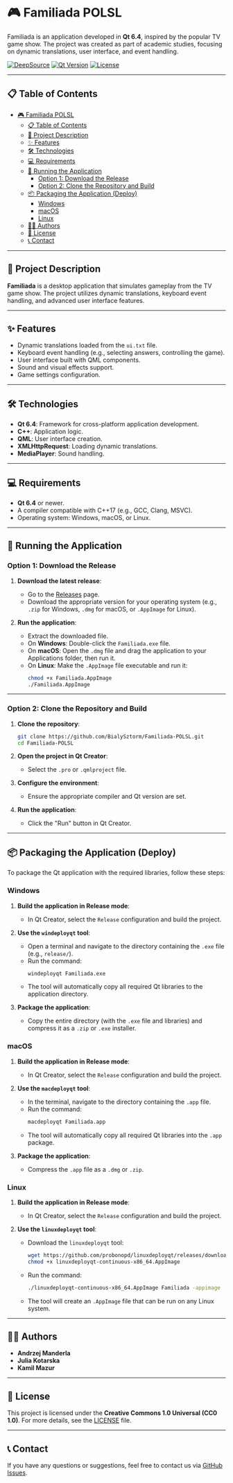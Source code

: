 # 🎮 Familiada POLSL

Familiada is an application developed in **Qt 6.4**, inspired by the popular TV game show. The project was created as part of academic studies, focusing on dynamic translations, user interface, and event handling.

[![DeepSource](https://app.deepsource.com/gh/BialySztorm/Familiada-POLSL.svg/?label=active+issues&show_trend=true&token=Di4Zl7uR-XdwFlxBZLDQ7C6O)](https://app.deepsource.com/gh/BialySztorm/Familiada-POLSL/?ref=repository-badge)
[![Qt Version](https://img.shields.io/badge/Qt-6.4-green)](https://www.qt.io/)
[![License](https://img.shields.io/badge/license-CC0%201.0-blue)](https://creativecommons.org/publicdomain/zero/1.0/)

---

## 📋 Table of Contents
- [🎮 Familiada POLSL](#-familiada-polsl)
  - [📋 Table of Contents](#-table-of-contents)
  - [📖 Project Description](#-project-description)
  - [✨ Features](#-features)
  - [🛠 Technologies](#-technologies)
  - [💻 Requirements](#-requirements)
  - [🚀 Running the Application](#-running-the-application)
    - [Option 1: Download the Release](#option-1-download-the-release)
    - [Option 2: Clone the Repository and Build](#option-2-clone-the-repository-and-build)
  - [📦 Packaging the Application (Deploy)](#-packaging-the-application-deploy)
    - [Windows](#windows)
    - [macOS](#macos)
    - [Linux](#linux)
  - [👨‍💻 Authors](#-authors)
  - [📜 License](#-license)
  - [📞 Contact](#-contact)

---

## 📖 Project Description
**Familiada** is a desktop application that simulates gameplay from the TV game show. The project utilizes dynamic translations, keyboard event handling, and advanced user interface features.

---

## ✨ Features
- Dynamic translations loaded from the `ui.txt` file.
- Keyboard event handling (e.g., selecting answers, controlling the game).
- User interface built with QML components.
- Sound and visual effects support.
- Game settings configuration.

---

## 🛠 Technologies
- **Qt 6.4**: Framework for cross-platform application development.
- **C++**: Application logic.
- **QML**: User interface creation.
- **XMLHttpRequest**: Loading dynamic translations.
- **MediaPlayer**: Sound handling.

---

## 💻 Requirements
- **Qt 6.4** or newer.
- A compiler compatible with C++17 (e.g., GCC, Clang, MSVC).
- Operating system: Windows, macOS, or Linux.

---

## 🚀 Running the Application

### Option 1: Download the Release
1. **Download the latest release**:
   - Go to the [Releases](https://github.com/BialySztorm/Familiada-POLSL/releases) page.
   - Download the appropriate version for your operating system (e.g., `.zip` for Windows, `.dmg` for macOS, or `.AppImage` for Linux).

2. **Run the application**:
   - Extract the downloaded file.
   - On **Windows**: Double-click the `Familiada.exe` file.
   - On **macOS**: Open the `.dmg` file and drag the application to your Applications folder, then run it.
   - On **Linux**: Make the `.AppImage` file executable and run it:
     ```bash
     chmod +x Familiada.AppImage
     ./Familiada.AppImage
     ```

---

### Option 2: Clone the Repository and Build
1. **Clone the repository**:
   ```bash
   git clone https://github.com/BialySztorm/Familiada-POLSL.git
   cd Familiada-POLSL
   ```

2. **Open the project in Qt Creator**:
   - Select the `.pro` or `.qmlproject` file.

3. **Configure the environment**:
   - Ensure the appropriate compiler and Qt version are set.

4. **Run the application**:
   - Click the "Run" button in Qt Creator.

---

## 📦 Packaging the Application (Deploy)
To package the Qt application with the required libraries, follow these steps:

### Windows
1. **Build the application in Release mode**:
   - In Qt Creator, select the `Release` configuration and build the project.

2. **Use the `windeployqt` tool**:
   - Open a terminal and navigate to the directory containing the `.exe` file (e.g., `release/`).
   - Run the command:
     ```bash
     windeployqt Familiada.exe
     ```
   - The tool will automatically copy all required Qt libraries to the application directory.

3. **Package the application**:
   - Copy the entire directory (with the `.exe` file and libraries) and compress it as a `.zip` or `.exe` installer.

### macOS
1. **Build the application in Release mode**:
   - In Qt Creator, select the `Release` configuration and build the project.

2. **Use the `macdeployqt` tool**:
   - In the terminal, navigate to the directory containing the `.app` file.
   - Run the command:
     ```bash
     macdeployqt Familiada.app
     ```
   - The tool will automatically copy all required Qt libraries into the `.app` package.

3. **Package the application**:
   - Compress the `.app` file as a `.dmg` or `.zip`.

### Linux
1. **Build the application in Release mode**:
   - In Qt Creator, select the `Release` configuration and build the project.

2. **Use the `linuxdeployqt` tool**:
   - Download the `linuxdeployqt` tool:
     ```bash
     wget https://github.com/probonopd/linuxdeployqt/releases/download/continuous/linuxdeployqt-continuous-x86_64.AppImage
     chmod +x linuxdeployqt-continuous-x86_64.AppImage
     ```
   - Run the command:
     ```bash
     ./linuxdeployqt-continuous-x86_64.AppImage Familiada -appimage
     ```
   - The tool will create an `.AppImage` file that can be run on any Linux system.

---

## 👨‍💻 Authors
- **Andrzej Manderla**
- **Julia Kotarska**
- **Kamil Mazur**

---

## 📜 License
This project is licensed under the **Creative Commons 1.0 Universal (CC0 1.0)**. For more details, see the [LICENSE](LICENSE) file.

---

## 📞 Contact
If you have any questions or suggestions, feel free to contact us via [GitHub Issues](https://github.com/BialySztorm/Familiada-POLSL/issues).